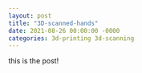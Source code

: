 ```yaml
---
layout: post
title: "3D-scanned-hands"
date: 2021-08-26 00:00:00 -0000
categories: 3d-printing 3d-scanning
---
```



this is the post!
